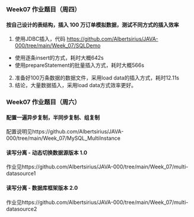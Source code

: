 ### Week07 作业题目（周四）

#### 按自己设计的表结构，插入 100 万订单模拟数据，测试不同方式的插入效率

1. 使用JDBC插入，代码 <https://github.com/Albertsirius/JAVA-000/tree/main/Week_07/SQLDemo>
- 使用逐条insert的方式，耗时大概642s
- 使用prepareStatement的批量插入方式，耗时大概566s

2. 准备好100万条数据的数据文件，采用load data的插入方式，耗时12.11s
3. 结论，大量数据插入，采用load data方式效率更好。

### Week07 作业题目（周六）

#### 配置一遍异步复制，半同步复制、组复制

配置说明见https://github.com/Albertsirius/JAVA-000/tree/main/Week_07/MySQL_MultiInstance

#### 读写分离 - 动态切换数据源版本 1.0

作业见https://github.com/Albertsirius/JAVA-000/tree/main/Week_07/multi-datasource1

#### 读写分离 - 数据库框架版本 2.0

作业见https://github.com/Albertsirius/JAVA-000/tree/main/Week_07/multi-datasource2